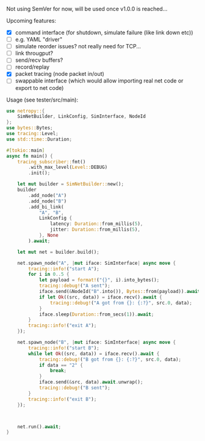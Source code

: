 Not using SemVer for now, will be used once v1.0.0 is reached...

Upcoming features:
- [x] command interface (for shutdown, simulate failure (like link down etc))
- [ ] e.g. YAML "driver"
- [ ] simulate reorder issues? not really need for TCP...
- [ ] link througput?
- [ ] send/recv buffers?
- [ ] record/replay
- [x] packet tracing (node packet in/out)
- [ ] swappable interface (which would allow importing real net code or export to net code)

Usage (see tester/src/main):

```rust
use netropy::{
    SimNetBuilder, LinkConfig, SimInterface, NodeId
};
use bytes::Bytes;
use tracing::Level;
use std::time::Duration;

#[tokio::main]
async fn main() {
    tracing_subscriber::fmt()
        .with_max_level(Level::DEBUG)
        .init();

    let mut builder = SimNetBuilder::new();
    builder
        .add_node("A")
        .add_node("B")
        .add_bi_link(
            "A", "B",
            LinkConfig {
                latency: Duration::from_millis(5),
                jitter: Duration::from_millis(5),
            }, None
        ).await;

    let mut net = builder.build();

    net.spawn_node("A", |mut iface: SimInterface| async move {
        tracing::info!("start A");
        for i in 0..5 {
            let payload = format!("{}", i).into_bytes();
            tracing::debug!("A sent");
            iface.send(&NodeId("B".into()), Bytes::from(payload)).await.unwrap();
            if let Ok((src, data)) = iface.recv().await {
                tracing::debug!("A got from {}: {:?}", src.0, data);
            }
            iface.sleep(Duration::from_secs(1)).await;
        }
        tracing::info!("exit A");
    });

    net.spawn_node("B", |mut iface: SimInterface| async move {
        tracing::info!("start B");
        while let Ok((src, data)) = iface.recv().await {
            tracing::debug!("B got from {}: {:?}", src.0, data);
            if data == "2" {
                break;
            }
            iface.send(&src, data).await.unwrap();
            tracing::debug!("B sent");
        }
        tracing::info!("exit B");
    });



    net.run().await;
}
```